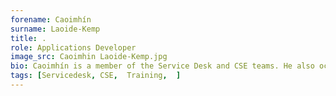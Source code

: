 ```yaml
---
forename: Caoimhín
surname: Laoide-Kemp
title: .
role: Applications Developer 
image_src: Caoimhin Laoide-Kemp.jpg
bio: Caoimhín is a member of the Service Desk and CSE teams. He also occasionally helps out with EPCC’s MSc, Training, and Student Support.
tags: [Servicedesk, CSE,  Training,  ] 
---
```

